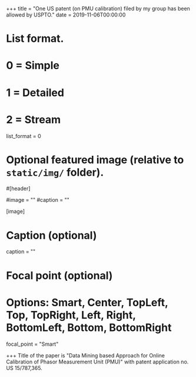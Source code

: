 +++
title = "One US patent (on PMU calibration) filed by my group has been allowed by USPTO."
date = 2019-11-06T00:00:00

# List format.
#   0 = Simple
#   1 = Detailed
#   2 = Stream
list_format = 0

# Optional featured image (relative to `static/img/` folder).
#[header]

#image = ""
#caption = ""

[image]
  # Caption (optional)
  caption = ""
  
  # Focal point (optional)
  # Options: Smart, Center, TopLeft, Top, TopRight, Left, Right, BottomLeft, Bottom, BottomRight
  focal_point = "Smart"

+++
Title of the paper is "Data Mining based Approach for Online Calibration of Phasor Measurement Unit (PMU)" with patent application no. US 15/787,365.
